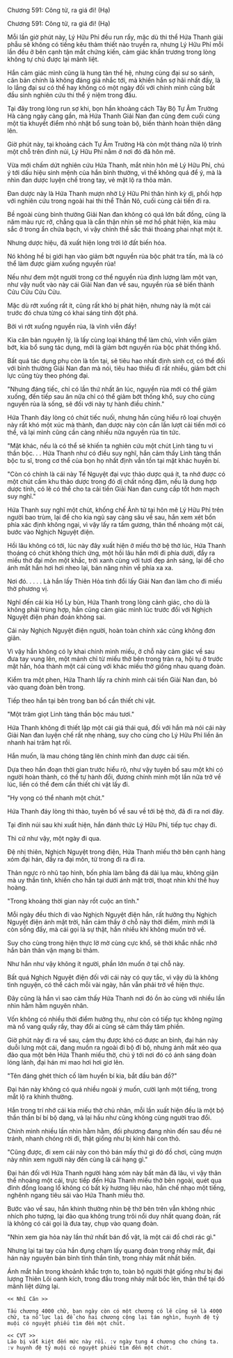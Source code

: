 




Chương 591: Công tử, ra giá đi! (Hạ)


Chương 591: Công tử, ra giá đi! (Hạ)

Mỗi lần giờ phút này, Lý Hữu Phỉ đều run rẩy, mặc dù thi thể Hứa Thanh giải phẫu sẽ không có tiếng kêu thảm thiết nào truyền ra, nhưng Lý Hữu Phỉ mỗi lần đều ở bên cạnh tận mắt chứng kiến, cảm giác khẩn trương trong lòng không tự chủ được lại mãnh liệt.

Hắn cảm giác mình cũng là hung tàn thế hệ, nhưng cùng đại sư so sánh, căn bản chính là không đáng giá nhắc tới, mà khiến hắn sợ hãi nhất đấy, là lo lắng đại sư có thể hay không có một ngày đối với chính mình cũng bắt đầu sinh nghiên cứu thi thể ý niệm trong đầu.

Tại đây trong lòng run sợ khi, bọn hắn khoảng cách Tây Bộ Tự Âm Trường Hà càng ngày càng gần, mà Hứa Thanh Giải Nan đan cũng đem cuối cùng một tia khuyết điểm nhỏ nhặt bổ sung toàn bộ, biến thành hoàn thiện dâng lên.

Giờ phút này, tại khoảng cách Tự Âm Trường Hà còn một tháng nữa lộ trình một chỗ trên đỉnh núi, Lý Hữu Phỉ nằm ở nơi đó đã hôn mê.

Vừa mới chấm dứt nghiên cứu Hứa Thanh, mắt nhìn hôn mê Lý Hữu Phỉ, chú ý tới dấu hiệu sinh mệnh của hắn bình thường, vì thế không quá để ý, mà là nhìn đan dược luyện chế trong tay, vẻ mặt lộ ra thỏa mãn.

Đan dược này là Hứa Thanh mượn nhờ Lý Hữu Phỉ thân hình kỳ dị, phối hợp với nghiên cứu trong ngoài hai thi thể Thần Nô, cuối cùng cải tiến đi ra.

Bề ngoài cùng bình thường Giải Nan đan không có quá lớn bất đồng, cũng là năm màu rực rỡ, chẳng qua là cẩn thận nhìn sẽ mơ hồ phát hiện, kia màu sắc ở trong ẩn chứa bạch, vì vậy chỉnh thể sắc thái thoáng phai nhạt một ít.

Nhưng dược hiệu, đã xuất hiện long trời lở đất biến hóa.

Nó không hề bị giới hạn vào giảm bớt nguyền rủa bộc phát tra tấn, mà là có thể làm được giảm xuống nguyền rủa!

Nếu như đem một người trong cơ thể nguyền rủa định lượng làm một vạn, như vậy nuốt vào này cái Giải Nan đan về sau, nguyền rủa sẽ biến thành Cửu Cửu Cửu Cửu.

Mặc dù rớt xuống rất ít, cũng rất khó bị phát hiện, nhưng này là một cái trước đó chưa từng có khai sáng tính đột phá.

Bởi vì rớt xuống nguyền rủa, là vĩnh viễn đấy!

Kia căn bản nguyên lý, là lấy cùng loại kháng thể làm chủ, vĩnh viễn giảm bớt, kia bổ sung tác dụng, mới là giảm bớt nguyền rủa bộc phát thống khổ.

Bất quá tác dụng phụ còn là tồn tại, sẽ tiêu hao nhất định sinh cơ, có thể đối với bình thường Giải Nan đan mà nói, tiêu hao thiếu đi rất nhiều, giảm bớt chi lực cũng tùy theo phóng đại.

"Nhưng đáng tiếc, chỉ có lần thứ nhất ăn lúc, nguyền rủa mới có thể giảm xuống, đến tiếp sau ăn nữa chỉ có thể giảm bớt thống khổ, suy cho cùng nguyền rủa là sống, sẽ đối với này tự hành điều chỉnh."

Hứa Thanh đáy lòng có chút tiếc nuối, nhưng hắn cũng hiểu rõ loại chuyện này rất khó một xúc mà thành, đan dược này còn cần lần lượt cải tiến mới có thể, vả lại mình cũng cần càng nhiều nữa nguyền rủa tin tức.

"Mặt khác, nếu là có thể sẽ khiến ta nghiên cứu một chút Linh tàng tu vi thần bộc. . . Hứa Thanh như có điều suy nghĩ, hắn cảm thấy Linh tàng thần bộc tu sĩ, trong cơ thể của bọn họ nhất định vẫn tồn tại mặt khác huyền bí.

"Còn có chính là cái này Tế Nguyệt đại vực thảo dược quá ít, ta nhớ được có một chút cấm khu thảo dược trong đó dị chất nồng đậm, nếu là dung hợp dược tính, có lẽ có thể cho ta cải tiến Giải Nan đan cung cấp tốt hơn mạch suy nghĩ."

Hứa Thanh suy nghĩ một chút, khống chế Ảnh tử tại hôn mê Lý Hữu Phỉ trên người bao trùm, lại để cho kia ngủ say càng sâu về sau, hắn xem xét bốn phía xác định không ngại, vì vậy lấy ra tấm gương, thân thể nhoáng một cái, bước vào Nghịch Nguyệt điện.

Hồi lâu không có tới, lúc này đây xuất hiện ở miếu thờ bệ thờ lúc, Hứa Thanh thoáng có chút không thích ứng, một hồi lâu hắn mới đi phía dưới, đẩy ra miếu thờ đại môn một khắc, trời xanh cùng với tươi đẹp ánh sáng, lại để cho ánh mắt hắn hơi hơi nheo lại, bản năng nhìn về phía xa xa.

Nơi đó. . . . . Là hắn lấy Thiên Hỏa tinh đổi lấy Giải Nan đan làm cho đi miếu thờ phương vị.

Nghĩ đến cái kia Hồ Ly bùn, Hứa Thanh trong lòng cảnh giác, cho dù là không phải trùng hợp, hắn cũng cảm giác mình lúc trước đối với Nghịch Nguyệt điện phán đoán không sai.

Cái này Nghịch Nguyệt điện người, hoàn toàn chính xác cũng không đơn giản.

Vì vậy hắn không có ly khai chính mình miếu, ở chỗ này cảm giác về sau đưa tay vung lên, một mảnh chỉ từ miếu thờ bên trong tràn ra, hội tụ ở trước mặt hắn, hóa thành một cái cùng với khác miếu thờ giống nhau quang đoàn.

Kiểm tra một phen, Hứa Thanh lấy ra chính mình cải tiến Giải Nan đan, bỏ vào quang đoàn bên trong.

Tiếp theo hắn tại bên trong ban bố cần thiết chi vật.

"Một trăm giọt Linh tàng thần bộc máu tươi."

Hứa Thanh không đi thiết lập một cái giá thái quá, đối với hắn mà nói cái này Giải Nan đan luyện chế rất nhẹ nhàng, suy cho cùng cho Lý Hữu Phỉ liền ăn nhanh hai trăm hạt rồi.

Hắn muốn, là mau chóng tăng lên chính mình đan dược cải tiến.

Dựa theo hắn đoạn thời gian trước hiểu rõ, như vậy tuyên bố sau một khi có người hoàn thành, có thể tự hành đổi, đương chính mình một lần nữa trở về lúc, liền có thể đem cần thiết chi vật lấy đi.

"Hy vọng có thể nhanh một chút."

Hứa Thanh đáy lòng thì thào, tuyên bố về sau về tới bệ thờ, đã đi ra nơi đây.

Tại đỉnh núi sau khi xuất hiện, hắn đánh thức Lý Hữu Phỉ, tiếp tục chạy đi.

Thì cứ như vậy, một ngày đi qua.

Đệ nhị thiên, Nghịch Nguyệt trong điện, Hứa Thanh miếu thờ bên cạnh hàng xóm đại hán, đẩy ra đại môn, từ trong đi ra đi ra.

Thản ngực rò nhũ tạo hình, bốn phía làm bằng đá dải lụa màu, không giận mà uy thần tình, khiến cho hắn tại dưới ánh mặt trời, thoạt nhìn khí thế huy hoàng.

"Trong khoảng thời gian này rốt cuộc an tĩnh."

Mỗi ngày đều thích đi vào Nghịch Nguyệt điện hắn, rất hưởng thụ Nghịch Nguyệt điện ánh mặt trời, hắn cảm thấy ở chỗ này thời điểm, mình mới là còn sống đấy, mà cái gọi là sự thật, hắn nhiều khi không muốn trở về.

Suy cho cùng trong hiện thực lờ mờ cùng cực khổ, sẽ thời khắc nhắc nhở hắn bản thân vận mạng bi thảm.

Như hắn như vậy không ít người, phần lớn muốn ở tại chỗ này.

Bất quá Nghịch Nguyệt điện đối với cái này có quy tắc, vì vậy dù là không tình nguyện, có thể cách mỗi vài ngày, hắn vẫn phải trở về hiện thực.

Đây cũng là hắn vì sao cảm thấy Hứa Thanh nơi đó ồn ào cùng với nhiều lần nhìn hằm hằm nguyên nhân.

Vốn không có nhiều thời điểm hưởng thụ, như còn có tiếp tục không ngừng mà nổ vang quấy rầy, thay đổi ai cũng sẽ cảm thấy tâm phiền.

Giờ phút này đi ra về sau, cảm thụ được khó có được an bình, đại hán này duỗi lưng một cái, đang muốn ra ngoài đi bộ đi bộ, nhưng ánh mắt xéo qua đảo qua một bên Hứa Thanh miếu thờ, chú ý tới nơi đó có ánh sáng đoàn lóng lánh, đại hán mi mao hơi hơi giơ lên.

"Tên đáng ghét thích cố làm huyền bí kia, bắt đầu bán đồ?"

Đại hán này không có quá nhiều ngoài ý muốn, cười lạnh một tiếng, trong mắt lộ ra khinh thường.

Hắn trong trí nhớ cái kia miếu thờ chủ nhân, mỗi lần xuất hiện đều là một bộ thần thần bí bí bộ dạng, vả lại hầu như cũng không cùng người trao đổi.

Chính mình nhiều lần nhìn hằm hằm, đối phương đang nhìn đến sau đều né tránh, nhanh chóng rời đi, thật giống như bị kinh hãi con thỏ.

"Cũng được, đi xem cái này con thỏ bán mấy thứ gì đó đồ chơi, cũng mượn này nhìn xem người này đến cùng là cái hạng gì."

Đại hán đối với Hứa Thanh người hàng xóm này bất mãn đã lâu, vì vậy thân thể nhoáng một cái, trực tiếp đến Hứa Thanh miếu thờ bên ngoài, quét qua đỉnh đồng loang lổ không có bất kỳ hương liệu nào, hắn chế nhạo một tiếng, nghênh ngang tiêu sái vào Hứa Thanh miếu thờ.

Bước vào về sau, hắn khinh thường nhìn bệ thờ bên trên vẫn không nhúc nhích pho tượng, lại đảo qua không trung trôi nổi duy nhất quang đoàn, rất là không có cái gọi là đưa tay, chụp vào quang đoàn.

"Nhìn xem gia hỏa này lần thứ nhất bán đồ vật, là một cái đồ chơi rác gì."

Nhưng lại tại tay của hắn đụng chạm lấy quang đoàn trong nháy mắt, đại hán này nguyên bản bình tĩnh thần tình, trong nháy mắt nhất biến.

Ánh mắt hắn trong khoảnh khắc trợn to, toàn bộ người thật giống như bị đại lượng Thiên Lôi oanh kích, trong đầu trong nháy mắt bốc lên, thân thể tại đó mãnh liệt dừng lại.

~~~~~~~~~~~~~~~~~~~~~~~~~~
<< Nhĩ Căn >>

Tấu chương 4000 chữ, ban ngày còn có một chương có lẽ cũng sẽ là 4000 chữ, ta nỗ lực lại để cho hai chương cộng lại tám nghìn, huynh đệ tỷ muội có nguyệt phiếu tìm đến một chút.

<< CVT >>
Lão bị vắt kiệt đến mức này rồi. :v ngày tung 4 chương cho chúng ta. :v huynh đệ tỷ muội có nguyệt phiếu tìm đến một chút.




